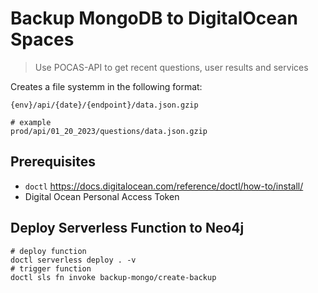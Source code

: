 # Backup MongoDB to DigitalOcean Spaces
> Use POCAS-API to get recent questions, user results and services

Creates a file systemm in the following format:
```
{env}/api/{date}/{endpoint}/data.json.gzip

# example
prod/api/01_20_2023/questions/data.json.gzip
```

## Prerequisites
* `doctl` https://docs.digitalocean.com/reference/doctl/how-to/install/
* Digital Ocean Personal Access Token

## Deploy Serverless Function to Neo4j
```shell
# deploy function
doctl serverless deploy . -v
# trigger function
doctl sls fn invoke backup-mongo/create-backup
```
